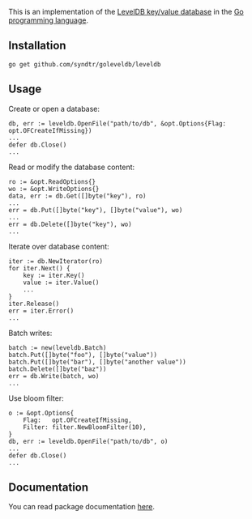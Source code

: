 This is an implementation of the [LevelDB key/value database](http:code.google.com/p/leveldb) in the [Go programming language](http:golang.org).

Installation
-----------

	go get github.com/syndtr/goleveldb/leveldb

Usage
-----------

Create or open a database:

	db, err := leveldb.OpenFile("path/to/db", &opt.Options{Flag: opt.OFCreateIfMissing})
	...
	defer db.Close()
	...

Read or modify the database content:

	ro := &opt.ReadOptions{}
	wo := &opt.WriteOptions{}
	data, err := db.Get([]byte("key"), ro)
	...
	err = db.Put([]byte("key"), []byte("value"), wo)
	...
	err = db.Delete([]byte("key"), wo)
	...

Iterate over database content:

	iter := db.NewIterator(ro)
	for iter.Next() {
		key := iter.Key()
		value := iter.Value()
		...
	}
	iter.Release()
	err = iter.Error()
	...

Batch writes:

	batch := new(leveldb.Batch)
	batch.Put([]byte("foo"), []byte("value"))
	batch.Put([]byte("bar"), []byte("another value"))
	batch.Delete([]byte("baz"))
	err = db.Write(batch, wo)
	...

Use bloom filter:

	o := &opt.Options{
		Flag:   opt.OFCreateIfMissing,
		Filter: filter.NewBloomFilter(10),
	}
	db, err := leveldb.OpenFile("path/to/db", o)
	...
	defer db.Close()
	...

Documentation
-----------

You can read package documentation [here](http:godoc.org/github.com/syndtr/goleveldb).
